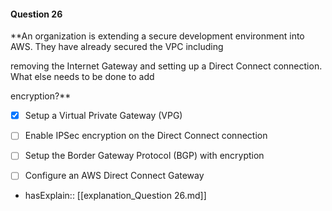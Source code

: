 #### Question  26


**An organization is extending a secure development environment into AWS. They have already secured the VPC including

removing the Internet Gateway and setting up a Direct Connect connection. What else needs to be done to add

encryption?**


- [x] Setup a Virtual Private Gateway (VPG)


- [ ] Enable IPSec encryption on the Direct Connect connection


- [ ] Setup the Border Gateway Protocol (BGP) with encryption


- [ ] Configure an AWS Direct Connect Gateway



- hasExplain:: [[explanation_Question  26.md]]